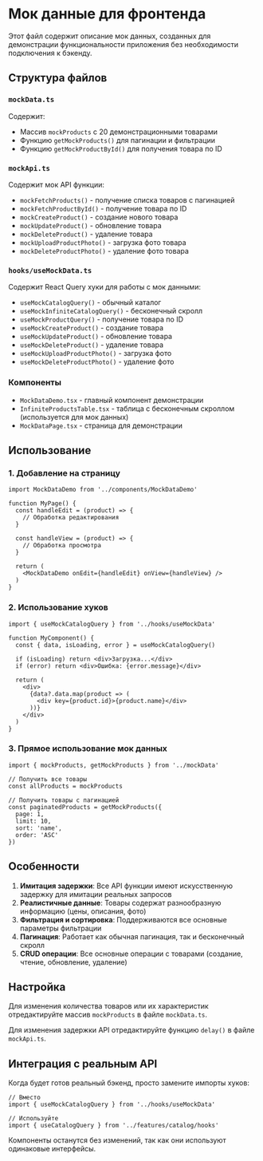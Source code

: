 # Мок данные для фронтенда

Этот файл содержит описание мок данных, созданных для демонстрации функциональности приложения без необходимости подключения к бэкенду.

## Структура файлов

### `mockData.ts`
Содержит:
- Массив `mockProducts` с 20 демонстрационными товарами
- Функцию `getMockProducts()` для пагинации и фильтрации
- Функцию `getMockProductById()` для получения товара по ID

### `mockApi.ts`
Содержит мок API функции:
- `mockFetchProducts()` - получение списка товаров с пагинацией
- `mockFetchProductById()` - получение товара по ID
- `mockCreateProduct()` - создание нового товара
- `mockUpdateProduct()` - обновление товара
- `mockDeleteProduct()` - удаление товара
- `mockUploadProductPhoto()` - загрузка фото товара
- `mockDeleteProductPhoto()` - удаление фото товара

### `hooks/useMockData.ts`
Содержит React Query хуки для работы с мок данными:
- `useMockCatalogQuery()` - обычный каталог
- `useMockInfiniteCatalogQuery()` - бесконечный скролл
- `useMockProductQuery()` - получение товара по ID
- `useMockCreateProduct()` - создание товара
- `useMockUpdateProduct()` - обновление товара
- `useMockDeleteProduct()` - удаление товара
- `useMockUploadProductPhoto()` - загрузка фото
- `useMockDeleteProductPhoto()` - удаление фото

### Компоненты
- `MockDataDemo.tsx` - главный компонент демонстрации
- `InfiniteProductsTable.tsx` - таблица с бесконечным скроллом (используется для мок данных)
- `MockDataPage.tsx` - страница для демонстрации

## Использование

### 1. Добавление на страницу
```tsx
import MockDataDemo from '../components/MockDataDemo'

function MyPage() {
  const handleEdit = (product) => {
    // Обработка редактирования
  }
  
  const handleView = (product) => {
    // Обработка просмотра
  }

  return (
    <MockDataDemo onEdit={handleEdit} onView={handleView} />
  )
}
```

### 2. Использование хуков
```tsx
import { useMockCatalogQuery } from '../hooks/useMockData'

function MyComponent() {
  const { data, isLoading, error } = useMockCatalogQuery()
  
  if (isLoading) return <div>Загрузка...</div>
  if (error) return <div>Ошибка: {error.message}</div>
  
  return (
    <div>
      {data?.data.map(product => (
        <div key={product.id}>{product.name}</div>
      ))}
    </div>
  )
}
```

### 3. Прямое использование мок данных
```tsx
import { mockProducts, getMockProducts } from '../mockData'

// Получить все товары
const allProducts = mockProducts

// Получить товары с пагинацией
const paginatedProducts = getMockProducts({
  page: 1,
  limit: 10,
  sort: 'name',
  order: 'ASC'
})
```

## Особенности

1. **Имитация задержки**: Все API функции имеют искусственную задержку для имитации реальных запросов
2. **Реалистичные данные**: Товары содержат разнообразную информацию (цены, описания, фото)
3. **Фильтрация и сортировка**: Поддерживаются все основные параметры фильтрации
4. **Пагинация**: Работает как обычная пагинация, так и бесконечный скролл
5. **CRUD операции**: Все основные операции с товарами (создание, чтение, обновление, удаление)

## Настройка

Для изменения количества товаров или их характеристик отредактируйте массив `mockProducts` в файле `mockData.ts`.

Для изменения задержки API отредактируйте функцию `delay()` в файле `mockApi.ts`.

## Интеграция с реальным API

Когда будет готов реальный бэкенд, просто замените импорты хуков:
```tsx
// Вместо
import { useMockCatalogQuery } from '../hooks/useMockData'

// Используйте
import { useCatalogQuery } from '../features/catalog/hooks'
```

Компоненты останутся без изменений, так как они используют одинаковые интерфейсы.

